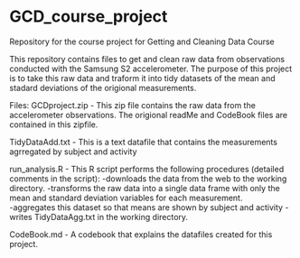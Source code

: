 # GCD_course_project
Repository for the course project for Getting and Cleaning Data Course

This repository contains files to get and clean raw data from observations conducted with the Samsung S2 accelerometer.  The purpose of this project is to take this raw data and traform it into tidy datasets of the mean and stadard deviations of the origional measurements. 

Files:
GCDproject.zip  - This zip file contains the raw data from the accelerometer observations.  The origional readMe and CodeBook files are contained in this zipfile.

TidyDataAdd.txt - This is a text datafile that contains the measurements agrregated by subject and activity

run_analysis.R - This R script performs the following procedures (detailed comments in the script):
  -downloads the data from the web to the working directory.
  -transforms the raw data into a single data frame with only the mean and standard deviation variables for each measurement.  
  -aggregates this dataset so that means are shown by subject and activity
  -writes TidyDataAgg.txt in the working directory.

CodeBook.md - A codebook that explains the datafiles created for this project.

